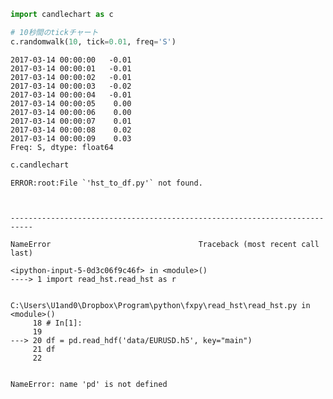 

```python
import candlechart as c
```


```python
# 10秒間のtickチャート
c.randomwalk(10, tick=0.01, freq='S')
```




    2017-03-14 00:00:00   -0.01
    2017-03-14 00:00:01   -0.01
    2017-03-14 00:00:02   -0.01
    2017-03-14 00:00:03   -0.02
    2017-03-14 00:00:04   -0.01
    2017-03-14 00:00:05    0.00
    2017-03-14 00:00:06    0.00
    2017-03-14 00:00:07    0.01
    2017-03-14 00:00:08    0.02
    2017-03-14 00:00:09    0.03
    Freq: S, dtype: float64




```python
c.candlechart
```

    ERROR:root:File `'hst_to_df.py'` not found.
    


    ---------------------------------------------------------------------------

    NameError                                 Traceback (most recent call last)

    <ipython-input-5-0d3c06f9c46f> in <module>()
    ----> 1 import read_hst.read_hst as r
    

    C:\Users\U1and0\Dropbox\Program\python\fxpy\read_hst\read_hst.py in <module>()
         18 # In[1]:
         19 
    ---> 20 df = pd.read_hdf('data/EURUSD.h5', key="main")
         21 df
         22 
    

    NameError: name 'pd' is not defined



```python

```
